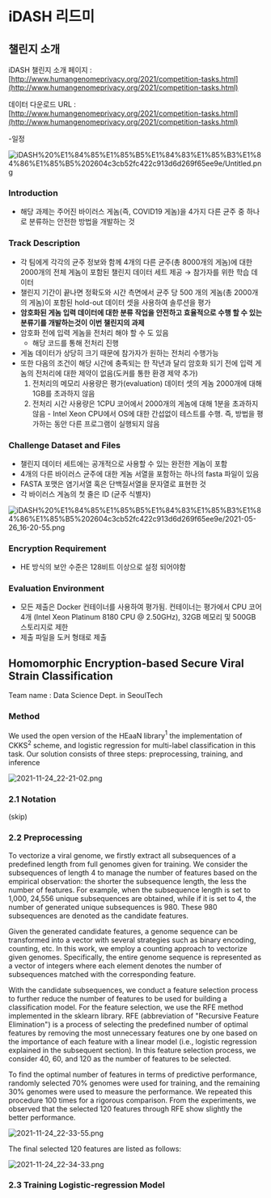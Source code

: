 # iDASH 리드미

## 챌린지 소개

iDASH 챌린지 소개 페이지 : [http://www.humangenomeprivacy.org/2021/competition-tasks.html](http://www.humangenomeprivacy.org/2021/competition-tasks.html)

데이터 다운로드 URL : [http://www.humangenomeprivacy.org/2021/competition-tasks.html](http://www.humangenomeprivacy.org/2021/competition-tasks.html)

-일정

![iDASH%20%E1%84%85%E1%85%B5%E1%84%83%E1%85%B3%E1%84%86%E1%85%B5%202604c3cb52fc422c913d6d269f65ee9e/Untitled.png](iDASH%20%E1%84%85%E1%85%B5%E1%84%83%E1%85%B3%E1%84%86%E1%85%B5%202604c3cb52fc422c913d6d269f65ee9e/Untitled.png)

### Introduction

- 해당 과제는 주어진 바이러스 게놈(즉, COVID19 게놈)을 4가지 다른 균주 중 하나로 분류하는 안전한 방법을 개발하는 것

### Track Description

- 각 팀에게 각각의 균주 정보와 함께 4개의 다른 균주(총 8000개의 게놈)에 대한 2000개의 전체 게놈이 포함된 챌린지 데이터 세트 제공 → 참가자를 위한 학습 데이터
- 챌린지 기간이 끝나면 정확도와 시간 측면에서 균주 당 500 개의 게놈(총 2000개의 게놈)이 포함된 hold-out 데이터 셋을 사용하여 솔루션을 평가
- **암호화된 게놈 입력 데이터에 대한 분류 작업을 안전하고 효율적으로 수행 할 수 있는 분류기를 개발하는것이 이번 챌린지의 과제**
- 암호화 전에 입력 게놈을 전처리 해야 할 수 도 있음
    - 해당 코드를 통해 전처리 진행
- 게놈 데이터가 상당히 크기 때문에 참가자가 원하는 전처리 수행가능
- 또한 다음의 조건이 해당 시간에 충족되는 한 작년과 달리 암호화 되기 전에 입력 게놈의 전처리에 대한 제약이 없음(도커를 통한 환경 제약 추가)
    1. 전처리의 메모리 사용량은 평가(evaluation) 데이터 셋의 게놈 2000개에 대해 1GB를 초과하지 않음
    2. 전처리 시간 사용량은 1CPU 코어에서 2000개의 게놈에 대해 1분을 초과하지 않음 - Intel Xeon CPU에서 OS에 대한 간섭없이 테스트를 수행. 즉, 방법을 평가하는 동안 다른 프로그램이 실행되지 않음

### Challenge Dataset and Files

- 챌린지 데이터 세트에는 공개적으로 사용할 수 있는 완전한 게놈이 포함
- 4개의 다른 바이러스 균주에 대한 게놈 서열을 포함하는 하나의 fasta 파일이 있음
- FASTA 포맷은 염기서열 혹은 단백질서열을 문자열로 표현한 것
- 각 바이러스 게놈의 첫 줄은 ID (균주 식별자)

![iDASH%20%E1%84%85%E1%85%B5%E1%84%83%E1%85%B3%E1%84%86%E1%85%B5%202604c3cb52fc422c913d6d269f65ee9e/2021-05-26_16-20-55.png](iDASH%20%E1%84%85%E1%85%B5%E1%84%83%E1%85%B3%E1%84%86%E1%85%B5%202604c3cb52fc422c913d6d269f65ee9e/2021-05-26_16-20-55.png)

### Encryption Requirement

- HE 방식의 보안 수준은 128비트 이상으로 설정 되어야함

### Evaluation Environment

- 모든 제출은 Docker 컨테이너를 사용하여 평가됨. 컨테이너는 평가에서 CPU 코어 4개 (Intel Xeon Platinum 8180 CPU @ 2.50GHz), 32GB 메모리 및 500GB 스토리지로 제한
- 제출 파일을 도커 형태로 제출

## Homomorphic Encryption-based Secure Viral Strain Classification

Team name : Data Science Dept. in SeoulTech

### Method

  We used the open version of the HEaaN library$^{1}$ the implementation of CKKS$^{2}$ scheme, and logistic regression for multi-label classification in this task. Our solution consists of three steps: preprocessing, training, and inference

![2021-11-24_22-21-02.png](iDASH%20%E1%84%85%E1%85%B5%E1%84%83%E1%85%B3%E1%84%86%E1%85%B5%202604c3cb52fc422c913d6d269f65ee9e/2021-11-24_22-21-02.png)

### **2.1 Notation**

(skip)

### 2.2 Preprocessing

  To vectorize a viral genome, we firstly extract all subsequences of a predefined length from full genomes given for training. We consider the subsequences of length 4 to manage the number of features based on the empirical observation: the shorter the subsequence length, the less the number of features. For example, when the subsequence length is set to 1,000, 24,556 unique subsequences are obtained, while if it is set to 4, the number of generated unique subsequences is 980. These 980 subsequences are denoted as the candidate features.

  Given the generated candidate features, a genome sequence can be transformed into a vector with several strategies such as binary encoding, counting, etc. In this work, we employ a counting approach to vectorize given genomes. Specifically, the entire genome sequence is represented as a vector of integers where each element denotes the number of subsequences matched with the corresponding feature.

  With the candidate subsequences, we conduct a feature selection process to further reduce the number of features to be used for building a classification model. For the feature selection, we use the RFE method implemented in the sklearn library. RFE (abbreviation of "Recursive Feature Elimination") is a process of selecting the predefined number of optimal features by removing the most unnecessary features one by one based on the importance of each feature with a linear model (i.e., logistic regression explained in the subsequent section). In this feature selection process, we consider 40, 60, and 120 as the number of features to be selected.

  To find the optimal number of features in terms of predictive performance, randomly selected 70% genomes were used for training, and the remaining 30% genomes were used to measure the performance. We repeated this procedure 100 times for a rigorous comparison. From the experiments, we observed that the selected 120 features through RFE show slightly the better performance.

![2021-11-24_22-33-55.png](iDASH%20%E1%84%85%E1%85%B5%E1%84%83%E1%85%B3%E1%84%86%E1%85%B5%202604c3cb52fc422c913d6d269f65ee9e/2021-11-24_22-33-55.png)

The final selected 120 features are listed as follows:

![2021-11-24_22-34-33.png](iDASH%20%E1%84%85%E1%85%B5%E1%84%83%E1%85%B3%E1%84%86%E1%85%B5%202604c3cb52fc422c913d6d269f65ee9e/2021-11-24_22-34-33.png)

### **2.3 Training Logistic-regression Model**
